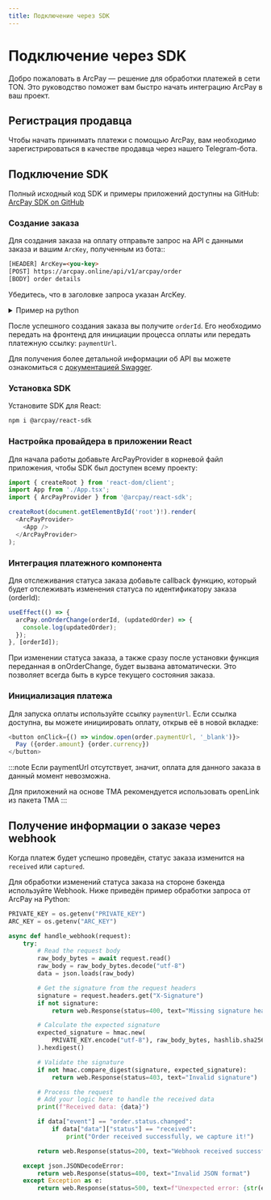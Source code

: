 ```yaml
---
title: Подключение через SDK
---
```


# Подключение через SDK

Добро пожаловать в ArcPay — решение для обработки платежей в сети TON. Это руководство поможет вам быстро начать интеграцию ArcPay в ваш проект.

## Регистрация продавца

Чтобы начать принимать платежи с помощью ArcPay, вам необходимо зарегистрироваться в качестве продавца через нашего Telegram-бота.

## Подключение SDK

Полный исходный код SDK и примеры приложений доступны на GitHub: [ArcPay SDK on GitHub](https://github.com/Architec-Ton/arcpay-sdk)

### Создание заказа

Для создания заказа на оплату отправьте запрос на API с данными заказа и вашим `ArcKey`, полученным из бота::

```HTML
[HEADER] ArcKey=<you-key>
[POST] https://arcpay.online/api/v1/arcpay/order
[BODY] order details
```

Убедитесь, что в заголовке запроса указан ArcKey.

<details>
<summary>
Пример на python  
</summary>

```python
url = "https://arcpay.online/api/v1/arcpay/order"
headers = {"Content-Type": "application/json", "ArcKey": ARC_KEY}
data = {
    "title": "Premium Subscription Box",
    "orderId": f"INV-{datetime.now().strftime('%Y%m%d%H%M%S')}",
    "currency": "TON",
    "items": [
        {
            "title": "Exclusive Travel Package",
            "description": "A luxurious 5-day trip to Bali with first-class accommodation.",
            "imageUrl": "https://www.luxurytravelmagazine.com/files/610/1/2901/Kayon-Jungle-aerial_reg.jpg",
            "price": 0.500,
            "count": 1,
            "itemId": "id-987654",
        },
        {
            "title": "Gourmet Dinner Experience",
            "description": "A 7-course gourmet dinner at a Michelin-starred restaurant.",
            "imageUrl": "https://www.luxurytravelmagazine.com/files/610/2/2572/Samabe-restaurant_big_reg.jpg",
            "price": 0.150,
            "count": 2,
            "itemId": "id-654321",
        },
    ],
    "meta": {
    "telegram_id": (request_data["telegram_id"] if "telegram_id" in request_data else None)
    },
    "captured": False,
}
result = None
async with ClientSession() as session:
  async with session.post(url, json=data, headers=headers) as response:
    if response.status == 200:
        result = await response.json()
        print(f"Order created successfully: {result}") # Process the response # Add your logic here to handle the received data
      else:
        print(f"Failed to create order. Status: {response.status}, Error: {await response.text()}")
```

</details>

После успешного создания заказа вы получите `orderId`. Его необходимо передать на фронтенд для инициации процесса оплаты или передать платежную ссылку: `paymentUrl`.

Для получения более детальной информации об API вы можете ознакомиться с [документацией Swagger](https://arcpay.online/api/v1/arcpay/docs).

### Установка SDK

Установите SDK для React:

```bash
npm i @arcpay/react-sdk
```

### Настройка провайдера в приложении React

Для начала работы добавьте ArcPayProvider в корневой файл приложения, чтобы SDK был доступен всему проекту:

```typescript
import { createRoot } from 'react-dom/client';
import App from './App.tsx';
import { ArcPayProvider } from '@arcpay/react-sdk';

createRoot(document.getElementById('root')!).render(
  <ArcPayProvider>
    <App />
  </ArcPayProvider>
);
```

### Интеграция платежного компонента

Для отслеживания статуса заказа добавьте callback функцию, который будет отслеживать изменения статуса по идентификатору заказа (orderId):

```typescript
useEffect(() => {
  arcPay.onOrderChange(orderId, (updatedOrder) => {
    console.log(updatedOrder);
  });
}, [orderId]);
```

При изменении статуса заказа, а также сразу после установки функция переданная в onOrderChange, будет вызвана автоматически. Это позволяет всегда быть в курсе текущего состояния заказа.

### Инициализация платежа

Для запуска оплаты используйте ссылку `paymentUrl`. Если ссылка доступна, вы можете инициировать оплату, открыв её в новой вкладке:

```typescript
<button onClick={() => window.open(order.paymentUrl, '_blank')}>
  Pay ({order.amount} {order.currency})
</button>
```

:::note
Если paymentUrl отсутствует, значит, оплата для данного заказа в данный момент невозможна.

Для приложений на основе TMA рекомендуется использовать openLink из пакета TMA
:::

## Получение информации о заказе через webhook

Когда платеж будет успешно проведён, статус заказа изменится на `received` или `captured`.

Для обработки изменений статуса заказа на стороне бэкенда используйте Webhook.
Ниже приведён пример обработки запроса от ArcPay на Python:

```python
PRIVATE_KEY = os.getenv("PRIVATE_KEY")
ARC_KEY = os.getenv("ARC_KEY")

async def handle_webhook(request):
    try:
        # Read the request body
        raw_body_bytes = await request.read()
        raw_body = raw_body_bytes.decode("utf-8")
        data = json.loads(raw_body)

        # Get the signature from the request headers
        signature = request.headers.get("X-Signature")
        if not signature:
            return web.Response(status=400, text="Missing signature header")

        # Calculate the expected signature
        expected_signature = hmac.new(
            PRIVATE_KEY.encode("utf-8"), raw_body_bytes, hashlib.sha256
        ).hexdigest()

        # Validate the signature
        if not hmac.compare_digest(signature, expected_signature):
            return web.Response(status=403, text="Invalid signature")

        # Process the request
        # Add your logic here to handle the received data
        print(f"Received data: {data}")

        if data["event"] == "order.status.changed":
            if data["data"]["status"] == "received":
                print("Order received successfully, we capture it!")

        return web.Response(status=200, text="Webhook received successfully")

    except json.JSONDecodeError:
        return web.Response(status=400, text="Invalid JSON format")
    except Exception as e:
        return web.Response(status=500, text=f"Unexpected error: {str(e)}")
```
